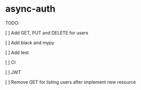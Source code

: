 # async-auth

TODO:

[ ] Add GET, PUT and DELETE for users

[ ] Add black and mypy

[ ] Add test

[ ] CI

[ ] JWT

[ ] Remove GET for listing users after implement new resource 
